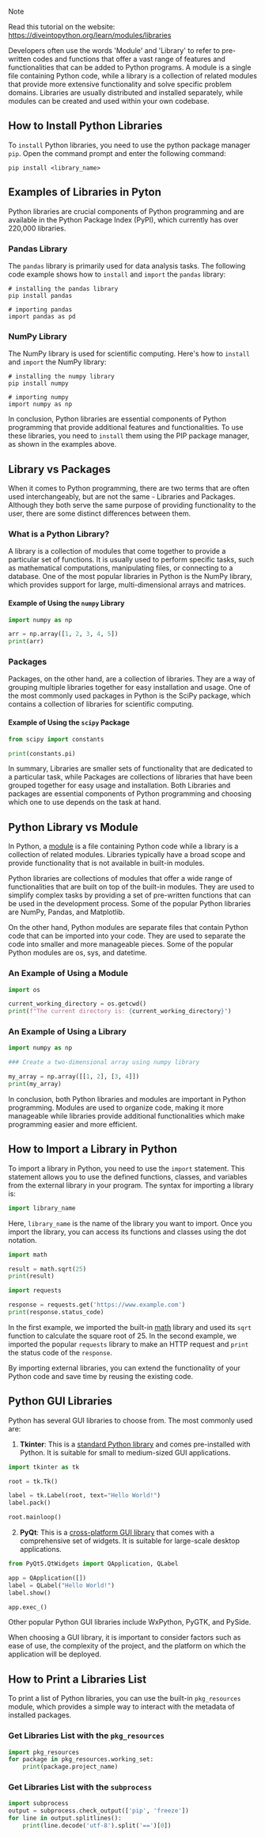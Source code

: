 > [!NOTE]
> Read this tutorial on the website: https://diveintopython.org/learn/modules/libraries

Developers often use the words 'Module' and 'Library' to refer to pre-written codes and functions that offer a vast range of features and functionalities that can be added to Python programs. A module is a single file containing Python code, while a library is a collection of related modules that provide more extensive functionality and solve specific problem domains. Libraries are usually distributed and installed separately, while modules can be created and used within your own codebase.

## How to Install Python Libraries

To `install` Python libraries, you need to use the python package manager `pip`. Open the command prompt and enter the following command:

```shell
pip install <library_name>
```

## Examples of Libraries in Pyton

Python libraries are crucial components of Python programming and are available in the Python Package Index (PyPI), which currently has over 220,000 libraries.

### Pandas Library

The `pandas` library is primarily used for data analysis tasks.  The following code example shows how to `install` and `import` the `pandas` library:

```shell
# installing the pandas library
pip install pandas

# importing pandas 
import pandas as pd
```

### NumPy Library

The NumPy library is used for scientific computing. Here's how to `install` and `import` the NumPy library:

```shell
# installing the numpy library
pip install numpy

# importing numpy
import numpy as np
```

In conclusion, Python libraries are essential components of Python programming that provide additional features and functionalities. To use these libraries, you need to `install` them using the PIP package manager, as shown in the examples above.  
  
## Library vs Packages  

When it comes to Python programming, there are two terms that are often used interchangeably, but are not the same - Libraries and Packages. Although they both serve the same purpose of providing functionality to the user, there are some distinct differences between them.

### What is a Python Library?

A library is a collection of modules that come together to provide a particular set of functions. It is usually used to perform specific tasks, such as mathematical computations, manipulating files, or connecting to a database. One of the most popular libraries in Python is the NumPy library, which provides support for large, multi-dimensional arrays and matrices.

#### Example of Using the `numpy` Library

```python
import numpy as np

arr = np.array([1, 2, 3, 4, 5])
print(arr)
```

### Packages

Packages, on the other hand, are a collection of libraries. They are a way of grouping multiple libraries together for easy installation and usage. One of the most commonly used packages in Python is the SciPy package, which contains a collection of libraries for scientific computing.

#### Example of Using the `scipy` Package

```python
from scipy import constants

print(constants.pi)
```

In summary, Libraries are smaller sets of functionality that are dedicated to a particular task, while Packages are collections of libraries that have been grouped together for easy usage and installation. Both Libraries and packages are essential components of Python programming and choosing which one to use depends on the task at hand.  
  
## Python Library vs Module

In Python, a [module](https://docs.python.org/3/tutorial/modules.html) is a file containing Python code while a library is a collection of related modules. Libraries typically have a broad scope and provide functionality that is not available in built-in modules.

Python libraries are collections of modules that offer a wide range of functionalities that are built on top of the built-in modules. They are used to simplify complex tasks by providing a set of pre-written functions that can be used in the development process. Some of the popular Python libraries are NumPy, Pandas, and Matplotlib.

On the other hand, Python modules are separate files that contain Python code that can be imported into your code. They are used to separate the code into smaller and more manageable pieces. Some of the popular Python modules are os, sys, and datetime.

### An Example of Using a Module

```python
import os

current_working_directory = os.getcwd()
print(f"The current directory is: {current_working_directory}")
```

### An Example of Using a Library

```python
import numpy as np

### Create a two-dimensional array using numpy library

my_array = np.array([[1, 2], [3, 4]])
print(my_array)
```

In conclusion, both Python libraries and modules are important in Python programming. Modules are used to organize code, making it more manageable while libraries provide additional functionalities which make programming easier and more efficient.  
  
## How to Import a Library in Python  

To import a library in Python, you need to use the `import` statement. This statement allows you to use the defined functions, classes, and variables from the external library in your program. The syntax for importing a library is:

```python
import library_name
```
Here, `library_name` is the name of the library you want to import. Once you import the library, you can access its functions and classes using the dot notation.

```python
import math

result = math.sqrt(25)
print(result) 

import requests

response = requests.get('https://www.example.com')
print(response.status_code) 

```

In the first example, we imported the built-in [math](https://docs.python.org/3/library/math.html) library and used its `sqrt` function to calculate the square root of 25. In the second example, we imported the popular `requests` library to make an HTTP request and `print` the status code of the `response`. 

By importing external libraries, you can extend the functionality of your Python code and save time by reusing the existing code.  
  
## Python GUI Libraries

Python has several GUI libraries to choose from. The most commonly used are:

1. **Tkinter**: This is a [standard Python library](https://docs.python.org/3/library/tkinter.html) and comes pre-installed with Python. It is suitable for small to medium-sized GUI applications.

```python
import tkinter as tk

root = tk.Tk()

label = tk.Label(root, text="Hello World!")
label.pack()

root.mainloop()
```

2. **PyQt**: This is a [cross-platform GUI library](https://pypi.org/project/PyQt5/) that comes with a comprehensive set of widgets. It is suitable for large-scale desktop applications.

```python
from PyQt5.QtWidgets import QApplication, QLabel

app = QApplication([])
label = QLabel("Hello World!")
label.show()

app.exec_()
```

Other popular Python GUI libraries include WxPython, PyGTK, and PySide.

When choosing a GUI library, it is important to consider factors such as ease of use, the complexity of the project, and the platform on which the application will be deployed.  

## How to Print a Libraries List  

To print a list of Python libraries, you can use the built-in `pkg_resources` module, which provides a simple way to interact with the metadata of installed packages.

### Get Libraries List with the `pkg_resources`

```python
import pkg_resources
for package in pkg_resources.working_set:
    print(package.project_name)
```

### Get Libraries List with the `subprocess`

```python
import subprocess
output = subprocess.check_output(['pip', 'freeze'])
for line in output.splitlines():
    print(line.decode('utf-8').split('==')[0])
```
